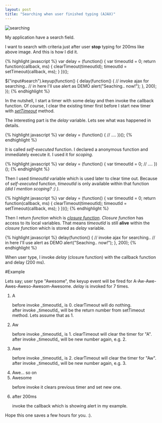 ```yaml
---
layout: post
title: "Searching when user finished typing (AJAX)"
---
```


![searching](http://i.imgur.com/27Sq4.png)

My application have a search field.

I want to search with criteria just after user **stop** typing for 200ms like above image. And this is how I did it.

{% highlight javascript %}
var delay = (function() {
  var timeoutId = 0;
  return function(callback, ms) {
    clearTimeout(timeoutId);
    timeoutId = setTimeout(callback, ms);
  }
})();

$("input#search").keyup(function() {
  delay(function() {
    // invoke ajax for searching..
    // in here I'll use alert as DEMO
    alert("Seaching.. now!");
  }, 200);
});
{% endhighlight %}

In the nutshell, I start a timer with some delay and then invoke the callback function. Of course, I clear the existing timer first before I start new timer with _[setTimeout][]_ method.

The interesting part is the _delay_ variable. Lets see what was happened in details.

{% highlight javascript %}
var delay = (function() {
  // ....
})();
{% endhighlight %}

It is called _self-executed_ function. I declared a anonymous function and immediately execute it. I used it for _scoping_.

{% highlight javascript %}
var delay = (function() {
  var timeoutId = 0;
  // ....
})();
{% endhighlight %}

Then I used _timeoutId_ variable which is used later to clear time out. Because of _self-executed_ function, _timeoutId_ is only available within that function _(did I mention scoping? :) )_.

{% highlight javascript %}
var delay = (function() {
  var timeoutId = 0;
  return function(callback, ms) {
    clearTimeout(timeoutId);
    timeoutId = setTimeout(callback, ms);
  }
})();
{% endhighlight %}

Then I return _function_ which is _[closure function][closure]_. _Closure function_ has access to its local variables. That means _timeoutId_ is still **alive** within the _closure function_ which is stored as _delay_ variable.

{% highlight javascript %}
delay(function() {
  // invoke ajax for searching..
  // in here I'll use alert as DEMO
  alert("Seaching.. now!");
}, 200);
{% endhighlight %}

When user type, I invoke _delay_ (closure function) with the callback function and delay (200 ms).

#Example

Lets say; user type "Awesome", the keyup event will be fired for A-Aw-Awe-Awes-Aweso-Awesom-Awesome. _delay_ is invoked for 7 times.

1. A
    <p>before invoke _timeoutId_ is 0. clearTimeout will do nothing.<br />
    after invoke _timeoutId_ will be the return number from setTimeout method. Lets assume that as 1.</p>
2. Aw
    <p>before invoke _timeoutId_ is 1. clearTimeout will clear the timer for "A".<br />
    after invoke _timeoutId_ will be new number again, e.g. 2.</p>
3. Awe
    <p>before invoke _timeoutId_ is 2. clearTimeout will clear the timer for "Aw".<br />
    after invoke _timeoutId_ will be new number again, e.g. 3.</p>
4. Awe... so on
5. Awesome
    <p>before invoke it clears previous timer and set new one.</p>
6. after 200ms
    <p>invoke the callback which is showing alert in my example.</p>

Hope this one saves a few hours for you. :).

[setTimeout]:https://developer.mozilla.org/en/DOM/window.setTimeout
[closure]:http://stackoverflow.com/a/111200/102940
